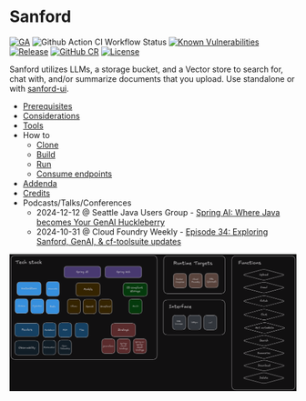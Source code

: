 # Sanford

[![GA](https://img.shields.io/badge/Release-Alpha-darkred)](https://img.shields.io/badge/Release-Alpha-darkred) ![Github Action CI Workflow Status](https://github.com/cf-toolsuite/sanford/actions/workflows/ci.yml/badge.svg) [![Known Vulnerabilities](https://snyk.io/test/github/cf-toolsuite/sanford/badge.svg?style=plastic)](https://snyk.io/test/github/cf-toolsuite/sanford) [![Release](https://jitpack.io/v/cf-toolsuite/sanford.svg)](https://jitpack.io/#cf-toolsuite/sanford/master-SNAPSHOT) [![GitHub CR](https://img.shields.io/badge/GitHub%20CR-cf%2ctoolsuite/sanford-darkblue)](https://github.com/orgs/cf-toolsuite/packages/container/package/sanford) [![License](https://img.shields.io/badge/License-AGPL%20v3-blue.svg)](https://opensource.org/license/agpl-v3)

Sanford utilizes LLMs, a storage bucket, and a Vector store to search for, chat with, and/or summarize documents that you upload.  Use standalone or with [sanford-ui](https://github.com/cf-toolsuite/sanford-ui).

* [Prerequisites](docs/PREREQUISITES.md)
* [Considerations](docs/CONSIDERATIONS.md)
* [Tools](docs/TOOLS.md)
* How to
  * [Clone](docs/CLONING.md)
  * [Build](docs/BUILD.md)
  * [Run](docs/RUN.md)
  * [Consume endpoints](docs/ENDPOINTS.md)
* [Addenda](docs/ADDENDA.md)
* [Credits](docs/CREDITS.md)
* Podcasts/Talks/Conferences
  * 2024-12-12 @ Seattle Java Users Group - [Spring AI: Where Java becomes Your GenAI Huckleberry](https://speakerdeck.com/pacphi/spring-ai-where-java-becomes-your-genai-huckleberry)
  * 2024-10-31 @ Cloud Foundry Weekly - [Episode 34: Exploring Sanford, GenAI, & cf-toolsuite updates](https://www.youtube.com/watch?v=agpvplJcTXc)

![Tech stack, runtime targets, interfaces, and functions](docs/sanford-tech-targets-interfaces-and-functions.png)
